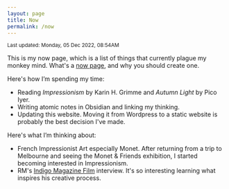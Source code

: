 ```yaml
---
layout: page
title: Now
permalink: /now
---
```


<small>Last updated: Monday, 05 Dec 2022, 08:54AM</small>

This is my now page, which is a list of things that currently plague my monkey mind. What's a <a href="https://nownownow.com/about">now page</a>, and why you should create one.

Here's how I’m spending my time:
- Reading *Impressionism* by Karin H. Grimme and *Autumn Light* by Pico Iyer.
- Writing atomic notes in Obsidian and linking my thinking.
- Updating this website. Moving it from Wordpress to a static website is probably the best decision I've made.

Here's what I’m thinking about:
- French Impressionist Art especially Monet. After returning from a trip to Melbourne and seeing the Monet & Friends exhibition, I started becoming interested in Impressionism. 
- RM's <a href="https://www.youtube.com/watch?v=lRy8OYhLO-A">Indigo Magazine Film</a> interview. It's so interesting learning what inspires his creative process.


<style>
  .wrapper {
    max-width: 58em;
  }
</style>